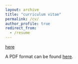 ```yaml
---
layout: archive
title: "curriculum vitae"
permalink: /cv/
author_profile: true
redirect_from:
  - /resume
---
```


<a href='https://github.com/TsingQAQ/TsingQAQ.github.io/blob/master/files/CV_Jixiang_Qing.pdf'>here</a>

A PDF format can be found [here](https://github.com/TsingQAQ/TsingQAQ.github.io/blob/master/files/CV_Jixiang_Qing.pdf). 
